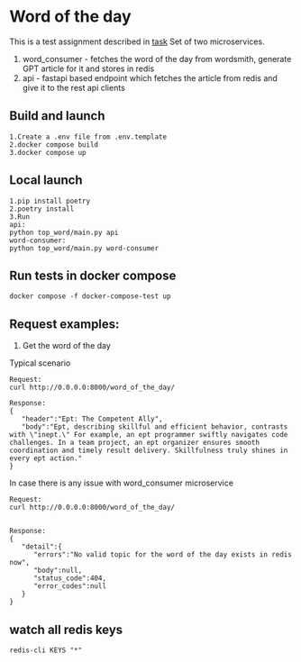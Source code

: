 # Word of the day

This is a test assignment described in [task](./task.md)
Set of two microservices.

1. word_consumer - fetches the word of the day from wordsmith,
   generate GPT article for it and stores in redis
2. api - fastapi based endpoint which fetches the article from redis and give it to the rest api clients

## Build and launch

```shell
1.Create a .env file from .env.template
2.docker compose build
3.docker compose up

```

## Local launch

```shell
1.pip install poetry
2.poetry install
3.Run 
api:
python top_word/main.py api
word-consumer:
python top_word/main.py word-consumer
```

## Run tests in docker compose

```shell
docker compose -f docker-compose-test up
```

## Request examples:

1. Get the word of the day

Typical scenario

```shell
Request:
curl http://0.0.0.0:8000/word_of_the_day/

Response:
{
   "header":"Ept: The Competent Ally",
   "body":"Ept, describing skillful and efficient behavior, contrasts with \"inept.\" For example, an ept programmer swiftly navigates code challenges. In a team project, an ept organizer ensures smooth coordination and timely result delivery. Skillfulness truly shines in every ept action."
}
```

In case there is any issue with word_consumer microservice

```
Request:
curl http://0.0.0.0:8000/word_of_the_day/


Response:
{
   "detail":{
      "errors":"No valid topic for the word of the day exists in redis now",
      "body":null,
      "status_code":404,
      "error_codes":null
   }
}

```

## watch all redis keys

```shell
redis-cli KEYS "*"
```
